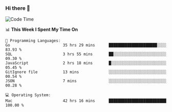 ### Hi there 👋

<!--
**CrazyCollin/crazycollin** is a ✨ _special_ ✨ repository because its `README.md` (this file) appears on your GitHub profile.

Here are some ideas to get you started:

- 🔭 I’m currently working on ...
- 🌱 I’m currently learning ...
- 👯 I’m looking to collaborate on ...
- 🤔 I’m looking for help with ...
- 💬 Ask me about ...
- 📫 How to reach me: ...
- 😄 Pronouns: ...
- ⚡ Fun fact: ...
-->

<!--START_SECTION:waka-->
![Code Time](http://img.shields.io/badge/Code%20Time-2%2C496%20hrs%2016%20mins-blue)

📊 **This Week I Spent My Time On** 

```text
💬 Programming Languages: 
Go                       35 hrs 29 mins      █████████████████████░░░░   83.93 % 
SQL                      3 hrs 55 mins       ██░░░░░░░░░░░░░░░░░░░░░░░   09.30 % 
JavaScript               2 hrs 18 mins       █░░░░░░░░░░░░░░░░░░░░░░░░   05.45 % 
GitIgnore file           13 mins             ░░░░░░░░░░░░░░░░░░░░░░░░░   00.54 % 
JSON                     7 mins              ░░░░░░░░░░░░░░░░░░░░░░░░░   00.28 % 

💻 Operating System: 
Mac                      42 hrs 16 mins      █████████████████████████   100.00 % 
```


<!--END_SECTION:waka-->
